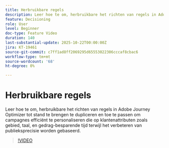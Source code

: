 ```yaml
---
title: Herbruikbare regels
description: Leer hoe te om, herbruikbare het richten van regels in Adobe Journey Optimizer tot stand te brengen te dupliceren en toe te passen om campagnes efficiënt te personaliseren die op klantenattributen zoals gebied, taal, en gedrag-besparende tijd terwijl het verbeteren van publieksprecisie worden gebaseerd.
feature: Decisioning
role: User
level: Beginner
doc-type: Feature Video
duration: 140
last-substantial-update: 2025-10-22T00:00:00Z
jira: KT-19461
source-git-commit: c7ff1ad8ff2069295d65553022306cccaf8cbac6
workflow-type: tm+mt
source-wordcount: '68'
ht-degree: 0%

---
```



# Herbruikbare regels

Leer hoe te om, herbruikbare het richten van regels in Adobe Journey Optimizer tot stand te brengen te dupliceren en toe te passen om campagnes efficiënt te personaliseren die op klantenattributen zoals gebied, taal, en gedrag-besparende tijd terwijl het verbeteren van publieksprecisie worden gebaseerd.

>[!VIDEO](https://video.tv.adobe.com/v/3476133/?captions=dut&learn=on&enablevpops)
